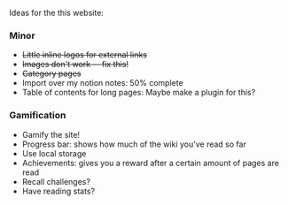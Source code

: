 Ideas for the this website: 

### Minor
 - ~~Little inline logos for external links~~
 - ~~Images don't work -- fix this!~~
 - ~~Category pages~~
 - Import over my notion notes: 50% complete
 - Table of contents for long pages: Maybe make a plugin for this?


### Gamification
 - Gamify the site! 
 - Progress bar: shows how much of the wiki you've read so far
 - Use local storage
 - Achievements: gives you a reward after a certain amount of pages are read
 - Recall challenges?
 - Have reading stats?